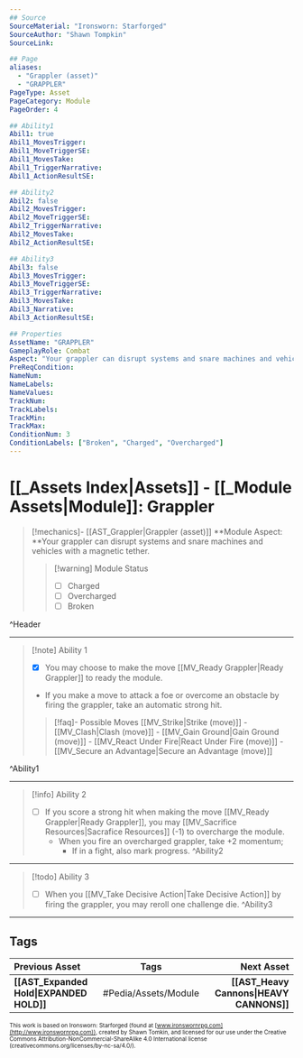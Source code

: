 ```yaml
---
## Source
SourceMaterial: "Ironsworn: Starforged"
SourceAuthor: "Shawn Tompkin"
SourceLink: 

## Page
aliases:
  - "Grappler (asset)"
  - "GRAPPLER"
PageType: Asset
PageCategory: Module
PageOrder: 4

## Ability1
Abil1: true
Abil1_MovesTrigger:
Abil1_MoveTriggerSE:
Abil1_MovesTake:
Abil1_TriggerNarrative:
Abil1_ActionResultSE:

## Ability2
Abil2: false
Abil2_MovesTrigger:
Abil2_MoveTriggerSE:
Abil2_TriggerNarrative:
Abil2_MovesTake:
Abil2_ActionResultSE:

## Ability3
Abil3: false
Abil3_MovesTrigger:
Abil3_MoveTriggerSE:
Abil3_TriggerNarrative:
Abil3_MovesTake:
Abil3_Narrative:
Abil3_ActionResultSE:

## Properties
AssetName: "GRAPPLER"
GameplayRole: Combat
Aspect: "Your grappler can disrupt systems and snare machines and vehicles with a magnetic tether."
PreReqCondition: 
NameNum:
NameLabels:
NameValues:
TrackNum:
TrackLabels:
TrackMin:
TrackMax:
ConditionNum: 3
ConditionLabels: ["Broken", "Charged", "Overcharged"]
---
```

# [[_Assets Index|Assets]] - [[_Module Assets|Module]]: Grappler
> [!mechanics]- [[AST_Grappler|Grappler (asset)]]
> **Module Aspect: **Your grappler can disrupt systems and snare machines and vehicles with a magnetic tether.
> > [!warning] Module Status
> > - [ ] Charged
> > - [ ] Overcharged
> > - [ ] Broken

^Header
___
> [!note] Ability 1
> - [x] You may choose to make the move [[MV_Ready Grappler|Ready Grappler]] to ready the module.
> - If you make a move to attack a foe or overcome an obstacle by firing the grappler, take an automatic strong hit.
> > [!faq]- Possible Moves
> > [[MV_Strike|Strike (move)]] - [[MV_Clash|Clash (move)]] - [[MV_Gain Ground|Gain Ground (move)]] - [[MV_React Under Fire|React Under Fire (move)]] - [[MV_Secure an Advantage|Secure an Advantage (move)]]

^Ability1
___
> [!info] Ability 2
> - [ ] If you score a strong hit when making the move [[MV_Ready Grappler|Ready Grappler]], you may [[MV_Sacrifice Resources|Sacrafice Resources]] (-1) to overcharge the module. 
> 	- When you fire an overcharged grappler, take +2 momentum; 
> 		- If in a fight, also mark progress.
^Ability2
___
> [!todo] Ability 3
> - [ ] When you [[MV_Take Decisive Action|Take Decisive Action]] by firing the grappler, you may reroll one challenge die.
^Ability3
___

## Tags
| Previous Asset| Tags | Next Asset |
|:--- |:---:| ---:|
| **[[AST_Expanded Hold\|EXPANDED HOLD]]** | #Pedia/Assets/Module | **[[AST_Heavy Cannons\|HEAVY CANNONS]]** |

<font size=-2>This work is based on Ironsworn: Starforged (found at [www.ironswornrpg.com](http://www.ironswornrpg.com)), created by Shawn Tomkin, and licensed for our use under the Creative Commons Attribution-NonCommercial-ShareAlike 4.0 International license  (creativecommons.org/licenses/by-nc-sa/4.0/).</font>